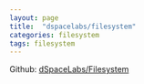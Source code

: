 ```yaml
---
layout: page
title:  "dspacelabs/filesystem"
categories: filesystem
tags: filesystem
---
```

Github: <a href="https://github.com/dSpaceLabs/Filesystem">dSpaceLabs/Filesystem</a>
